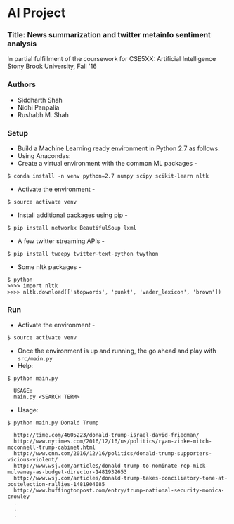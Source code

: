 # AI Project 

### Title: News summarization and twitter metainfo sentiment analysis  
In partial fulfillment of the coursework for CSE5XX: Artificial Intelligence  
Stony Brook University, Fall '16

### Authors
* Siddharth Shah
* Nidhi Panpalia
* Rushabh M. Shah

### Setup
* Build a Machine Learning ready environment in Python 2.7 as follows:
* Using Anacondas:
* Create a virtual environment with the common ML packages - 
```
$ conda install -n venv python=2.7 numpy scipy scikit-learn nltk
```
* Activate the environment -
```
$ source activate venv
```
* Install additional packages using pip -
```
$ pip install networkx BeautifulSoup lxml
```
* A few twitter streaming APIs -
```
$ pip install tweepy twitter-text-python twython
```
* Some nltk packages - 
```
$ python
>>>> import nltk
>>>> nltk.download(['stopwords', 'punkt', 'vader_lexicon', 'brown'])
```

### Run
* Activate the environment - 
```
$ source activate venv
```
* Once the environment is up and running, the go ahead and play with `src/main.py`
* Help:
```
$ python main.py
  
  USAGE:
  main.py <SEARCH TERM>
```
* Usage:
```
$ python main.py Donald Trump

  http://time.com/4605223/donald-trump-israel-david-friedman/
  http://www.nytimes.com/2016/12/16/us/politics/ryan-zinke-mitch-mcconnell-trump-cabinet.html
  http://www.cnn.com/2016/12/16/politics/donald-trump-supporters-vicious-violent/
  http://www.wsj.com/articles/donald-trump-to-nominate-rep-mick-mulvaney-as-budget-director-1481932653
  http://www.wsj.com/articles/donald-trump-takes-conciliatory-tone-at-postelection-rallies-1481904085
  http://www.huffingtonpost.com/entry/trump-national-security-monica-crowley
  .
  .
  .
```